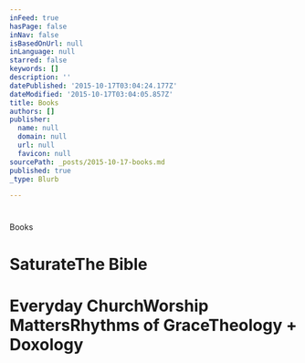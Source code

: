 ```yaml
---
inFeed: true
hasPage: false
inNav: false
isBasedOnUrl: null
inLanguage: null
starred: false
keywords: []
description: ''
datePublished: '2015-10-17T03:04:24.177Z'
dateModified: '2015-10-17T03:04:05.857Z'
title: Books
authors: []
publisher:
  name: null
  domain: null
  url: null
  favicon: null
sourcePath: _posts/2015-10-17-books.md
published: true
_type: Blurb

---
```

# 

Books

# SaturateThe Bible

# Everyday ChurchWorship MattersRhythms of GraceTheology + Doxology